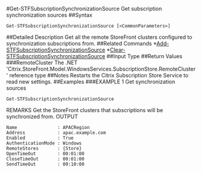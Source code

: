 #Get-STFSubscriptionSynchronizationSource
Get subscription synchronization sources
##Syntax
```Get-STFSubscriptionSynchronizationSource [<CommonParameters>]
```
##Detailed Description
Get all the remote StoreFront clusters configured to synchronization subscriptions from.
##Related Commands
*[Add-STFSubscriptionSynchronizationSource](Add-STFSubscriptionSynchronizationSource)
*[Clear-STFSubscriptionSynchronizationSource](Clear-STFSubscriptionSynchronizationSource)
##Input Type
##Return Values
###RemoteCluster
The .NET 'Citrix.StoreFront.Model.WindowsServices.SubscriptionStore.RemoteCluster' reference type
##Notes
Restarts the Citrix Subscription Store Service to read new settings.
##Examples
###EXAMPLE 1 Get synchronization sources
```Get-STFSubscriptionSynchronizationSource
```
REMARKS
Get the StoreFront clusters that subscriptions will be synchronized from.
OUTPUT
```Name               : APACRegion
Address            : apac.example.com
Enabled            : True
AuthenticationMode : Windows
RemoteStores       : {Store}
OpenTimeOut        : 00:01:00
CloseTimeOut       : 00:01:00
SendTimeOut        : 00:10:00
```
